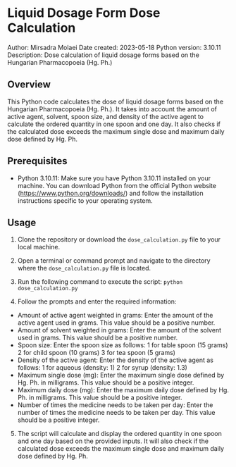 # Liquid Dosage Form Dose Calculation

Author: Mirsadra Molaei
Date created: 2023-05-18
Python version: 3.10.11
Description: Dose calculation of liquid dosage forms based on the Hungarian Pharmacopoeia (Hg. Ph.)

## Overview

This Python code calculates the dose of liquid dosage forms based on the Hungarian Pharmacopoeia (Hg. Ph.). 
It takes into account the amount of active agent, solvent, spoon size, and density of the active agent to calculate the ordered quantity in one spoon and one day. It also checks if the calculated dose exceeds the maximum single dose and maximum daily dose defined by Hg. Ph.

## Prerequisites

- Python 3.10.11: Make sure you have Python 3.10.11 installed on your machine. You can download Python from the official Python website (https://www.python.org/downloads/) and follow the installation instructions specific to your operating system.

## Usage

1. Clone the repository or download the `dose_calculation.py` file to your local machine.

2. Open a terminal or command prompt and navigate to the directory where the `dose_calculation.py` file is located.

3. Run the following command to execute the script: `python dose_calculation.py`

4. Follow the prompts and enter the required information:
* Amount of active agent weighted in grams: Enter the amount of the active agent used in grams. This value should be a positive number.
* Amount of solvent weighted in grams: Enter the amount of the solvent used in grams. This value should be a positive number.
* Spoon size: Enter the spoon size as follows:
    1 for table spoon (15 grams)
    2 for child spoon (10 grams)
    3 for tea spoon (5 grams)
* Density of the active agent: Enter the density of the active agent as follows:
    1 for aqueous (density: 1)
    2 for syrup (density: 1.3)
* Maximum single dose (mg): Enter the maximum single dose defined by Hg. Ph. in milligrams. This value should be a positive integer.
* Maximum daily dose (mg): Enter the maximum daily dose defined by Hg. Ph. in milligrams. This value should be a positive integer.
* Number of times the medicine needs to be taken per day: Enter the number of times the medicine needs to be taken per day. This value should be a positive integer.
5. The script will calculate and display the ordered quantity in one spoon and one day based on the provided inputs. It will also check if the calculated dose exceeds the maximum single dose and maximum daily dose defined by Hg. Ph.

